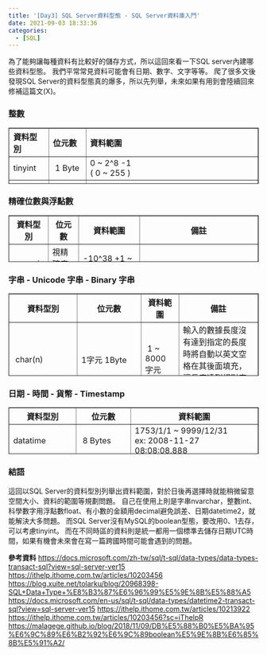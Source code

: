 ```yaml
---
title: '[Day3] SQL Server資料型態 - SQL Server資料庫入門'
date: 2021-09-03 18:33:36
categories:
  - [SQL]
---
```

為了能夠讓每種資料有比較好的儲存方式，所以這回來看一下SQL server內建哪些資料型態。
我們平常常見資料可能會有日期、數字、文字等等。
爬了很多文後發現SQL Server的資料型態真的爆多，所以先列舉，未來如果有用到會陸續回來修補這篇文(X)。


### 整數
<table style="text-align: left; height: 113px;" width="550" border="1">
<tbody>
<tr>
<th><span style="font-size: 12pt;">資料型別</span></th>
<th><span style="font-size: 12pt;">位元數</span></th>
<th><span style="font-size: 12pt;">資料範圍</span></th>
</tr>
<tr>
<td><span style="font-size: 12pt;">tinyint</span></td>
<td><span style="font-size: 12pt;">&nbsp;1 Byte</span></td>
<td><span style="font-size: 12pt;">0 ~ 2^8 -1<br>( 0 ~ 255 )</span></td>
</tr>
<tr>
<td><span style="font-size: 12pt;">smallint</span></td>
<td><span style="font-size: 12pt;">&nbsp;2 Bytes</span></td>
<td><span style="font-size: 12pt;">-2^15 ~ 2^15-1<br>( -32738 ~ 32767 )</span></td>
</tr>
<tr>
<td><span style="font-size: 12pt;">int</span></td>
<td><span style="font-size: 12pt;">&nbsp;4 Bytes</span></td>
<td>
<p><span style="font-size: 12pt;">-2^31 ~ 2^31 -1<br>( -2147483648 ~ 2147483467)</span></p>
</td>
</tr>
<tr>
<td><span style="font-size: 12pt;">bigint</span></td>
<td><span style="font-size: 12pt;">&nbsp;8 Bytes</span></td>
<td><span style="font-size: 12pt;">-2^63~2^63 -1<br>
<span style="font-size: 10pt;">(-9223372036854775808 ~ 9223372036854776807 )</span></span></td>
</tr>
<tr>
<td><span style="font-size: 12pt;">bit</span></td>
<td><span style="font-size: 12pt;">&nbsp;1 Byte</span></td>
<td><span style="font-size: 12pt;">&nbsp;0 , 1 , Null</span></td>
</tr>
</tbody>
</table>

### 精確位數與浮點數
<table style="height: 94px;" width="550" border="1">
<tbody>
<tr>
<th><span style="font-size: 12pt;">資料型別</span></th>
<th><span style="font-size: 12pt;">位元數</span></th>
<th><span style="font-size: 12pt;">資料範圍</span></th>
<th><span style="font-size: 12pt;">備註</span></th>
</tr>
<tr>
<td><span style="font-size: 12pt;">numeric</span></td>
<td><span style="font-size: 12pt;">視精確度而定</span></td>
<td><span style="font-size: 12pt;">-10^38 +1 ~ 10^38 -1<br></span></td>
<td></td>
</tr>
<tr>
<td><span style="font-size: 12pt;">decimal</span></td>
<td><span style="font-size: 12pt;">視精確度而定</span></td>
<td><span style="font-size: 12pt;">-10^38 +1 ~ 10^38 -1</span></td>
<td>如果要存有小數點的錢、金額請使用decimal，不要使用float，避免造成誤差<br/>
decimal(p,s) 需要分別指定小數的最大位數（p）和小數位的數量（s）。
p (precision) ：指定小數的最大位數，小數點的左側和右側的數字的總數量不能超過p，p的取值範圍是從1到38，默認值爲18。
s (scale)：指定在小數點右側的小數位數，p-s是小數點左邊的最大位數。s必須是從0到p的值，只有在指定了精度的情況下才能指定s，s的默認值是0，因此，0 <= s <= p。 
{% asset_img "decimal.png" decimal%}

</td>
</tr>
<tr>
<td><span style="font-size: 12pt;">float</span></td>
<td><span style="font-size: 12pt;">&nbsp;8 Bytes</span></td>
<td><span style="font-size: 12pt;">&nbsp;-1.79E+308 ~ 1.79E+308<br>15 位數<br></span></td>
<td>不要使用float存小數點的錢，避免造成誤差。他適合儲存科學用的數字。</td>
</tr>
<tr>
<td><span style="font-size: 12pt;">real</span></td>
<td><span style="font-size: 12pt;">&nbsp;4 Bytes<br></span></td>
<td><span style="font-size: 12pt;">-3.40E+38 ~ 3.40E+38<br>&nbsp;
7 位數</span></td>
<td></td>
</tr>
</tbody>
</table>

### 字串 - Unicode 字串 - Binary 字串
<table style="height: 166px;" width="550" border="1">
<tbody>
<tr>
<th><span style="font-size: 12pt;">資料型別</span></th>
<th><span style="font-size: 12pt;">位元數</span></th>
<th><span style="font-size: 12pt;">資料範圍</span></th>
<th><span style="font-size: 12pt;">備註</span></th>
</tr>
<tr>
<td><span style="font-size: 12pt;">&nbsp;char(n)</span></td>
<td><span style="font-size: 12pt;">1字元 1Byte</span></td>
<td><span style="font-size: 12pt;">&nbsp;1 ~ 8000 字元</span></td>
<td>輸入的數據長度沒有達到指定的長度時將自動以英文空格在其後面填充，讓長度達到相對應的長度。</td>
</tr>
<tr>
<td><span style="font-size: 12pt;">&nbsp;varchar(n)</span></td>
<td><span style="font-size: 12pt;">1字元 1Byte</span></td>
<td><span style="font-size: 12pt;">&nbsp;1 ~ 8000 字元</span></td>
<td><br>輸入的數據長度沒有達到指定的長度時不會在後面填充空格。</td>
</tr>
<tr>
<td><span style="font-size: 12pt;">&nbsp;varchar(max)</span></td>
<td><span style="font-size: 12pt;">變動長度 max=2GB</span></td>
<td><span style="font-size: 12pt;">&nbsp;1 ~ 2^31 -1 字元<br/></span></td>
<td>輸入的數據長度沒有達到指定的長度時不會在後面填充空格。</td>
</tr>
<tr>
<td><span style="font-size: 12pt;">&nbsp;text</span></td>
<td><span style="font-size: 12pt;">變動長度 max=2GB</span></td>
<td><span style="font-size: 12pt;">&nbsp;1 ~ 2^31 -1 字元</span></td>
<td></td>

</tr>
<tr>
<td><span style="font-size: 12pt;">&nbsp;nchar(n)</span></td>
<td><span style="font-size: 12pt;">1字元 2Byte</span></td>
<td><span style="font-size: 12pt;">&nbsp;1 ~ 4000 字元</span></td>
<td>所有的文字都用2 Byte來儲存<br>輸入的數據長度沒有達到指定的長度時將自動以英文空格在其後面填充，讓長度達到相對應的長度。</td>

</tr>
<tr>
<td><span style="font-size: 12pt;">&nbsp;nvarchar(n)</span></td>
<td><span style="font-size: 12pt;">1字元 2Byte</span></td>
<td><span style="font-size: 12pt;">&nbsp;1 ~ 4000 字元</span></td>
<td>所有的文字都用2 Byte來儲存<br>輸入的數據長度沒有達到指定的長度時不會在後面填充空格。</td>
</tr>
<tr>
<td><span style="font-size: 12pt;">&nbsp;nvarchar(max)</span></td>
<td><span style="font-size: 12pt;">1字元 2Byte</span><br><span style="font-size: 12pt;">變動長度 max=2GB</span></td>
<td><span style="font-size: 12pt;">&nbsp;1 ~ 2^30 -1 字元</span></td>
<td>所有的文字都用2 Byte來儲存<br>輸入的數據長度沒有達到指定的長度時不會在後面填充空格。</td>

</tr>
<tr>
<td><span style="font-size: 12pt;">&nbsp;ntext</span></td>
<td><span style="font-size: 12pt;">1字元 2Byte</span><br><span style="font-size: 12pt;">變動長度 max=2GB</span></td>
<td><span style="font-size: 12pt;">&nbsp;1 ~ 2^30 -1 字元</span></td>
<td></td>
</tr>
<tr>
<td><span style="font-size: 12pt;">&nbsp;binary(n)</span></td>
<td><span style="font-size: 12pt;">固定長度 8000 Bytes,不足自動補上 0x00<br></span></td>
<td><span style="font-size: 12pt;">&nbsp;1 ~ 8000 Bytes</span></td>
<td></td>

</tr>
<tr>
<td><span style="font-size: 12pt;">&nbsp;varbinary(n)</span></td>
<td><span style="font-size: 12pt;">變動長度</span></td>
<td><span style="font-size: 12pt;">&nbsp;1 ~ 8000 Bytes</span></td>
<td></td>

</tr>
<tr>
<td><span style="font-size: 12pt;">&nbsp;varbinary(max)</span></td>
<td><span style="font-size: 12pt;">變動長度 max=2GB</span></td>
<td><span style="font-size: 12pt;">&nbsp;1 ~ 2^31 -1 Bytes</span></td>
<td></td>

</tr>
<tr>
<td><span style="font-size: 12pt;">&nbsp;image</span></td>
<td><span style="font-size: 12pt;">變動長度 max=2GB</span></td>
<td><span style="font-size: 12pt;">&nbsp;1 ~ 2^31 -1 Bytes</span></td>
<td></td>

</tr>
</tbody>
</table>

### 日期 - 時間 - 貨幣 - Timestamp
<table style="height: 94px;" width="550" border="1">
<tbody>
<tr>
<th><span style="font-size: 12pt;">資料型別</span></th>
<th><span style="font-size: 12pt;">位元數</span></th>
<th><span style="font-size: 12pt;">資料範圍</span></th>
</tr>
<tr>
<td><span style="font-size: 12pt;">datatime</span></td>
<td><span style="font-size: 12pt;">&nbsp;8 Bytes</span></td>
<td><span style="font-size: 12pt;">1753/1/1 ~ 9999/12/31<br>ex: 2008-11-27 08:08:08.888<br></span></td>
</tr>
<tr>
<td><span style="font-size: 12pt;">datatime2</span></td>
<td><span style="font-size: 12pt;">6 bytes for precision less than 3.<br>
7 bytes for precision 3 or 4.<br>
All other precision require 8 bytes.2<br></span></td>
<td><span style="font-size: 12pt;">0001-01-01 ~ 9999-12-31</span></td>
</tr>
<tr>
<td><span style="font-size: 12pt;">smalldatatime</span></td>
<td><span style="font-size: 12pt;">&nbsp;4 Bytes<br></span></td>
<td><span style="font-size: 12pt;">1900/1/1 ~ 2079/6/6<br>ex: 2008-11-24 15:11<br></span></td>
</tr>
<tr>
<td><span style="font-size: 12pt;">money</span></td>
<td><span style="font-size: 12pt;">&nbsp;8 Bytes</span></td>
<td><span style="font-size: 12pt;">&nbsp;-2^63 ~ 2^63 -1 </span><span style="font-size: 12pt;">小數4位</span><br><span style="font-size: 12pt;">( -922337203685477.5808 ~ 922337203685477.5807)<br></span></td>
</tr>
<tr>
<td><span style="font-size: 12pt;">smallmoney</span></td>
<td><span style="font-size: 12pt;">&nbsp;4 Bytes<br></span></td>
<td><span style="font-size: 12pt;">-2^31 ~ 2^31 -1 小數4位&nbsp; <br>( -214748.3648 ~ 214748.3647)&nbsp;</span></td>
</tr>
<tr>
<td><span style="font-size: 12pt;">timestamp</span></td>
<td><span style="font-size: 12pt;">&nbsp;8 Bytes</span></td>
<td><span style="font-size: 12pt;">8 Bytes 的&nbsp; 16 進位值</span><span style="font-size: 12pt;"><br></span></td>
</tr>
<tr>
<td><span style="font-size: 12pt;">uniqueidentifier</span></td>
<td><span style="font-size: 12pt;">&nbsp;16 Bytes<br></span></td>
<td><span style="font-size: 12pt;">16 Bytes 的 16 進位值</span></td>
</tr>
</tbody>
</table>

### 結語

這回以SQL Server的資料型別列舉出資料範圍，對於日後再選擇時就能稍微留意空間大小、資料的範圍等規劃問題。
自己在使用上則是字串nvarchar，整數int、科學數字用浮點數float、有小數的金額用decimal避免誤差、日期datetime2，就能解決大多問題。
而SQL Server沒有MySQL的boolean型態，要改用0、1去存，可以考慮tinyint。
而在不同時區的資料則是統一都用一個標準去儲存日期UTC時間，如果有機會未來會在寫一篇跨國時間可能會遇到的問題。




**參考資料**
https://docs.microsoft.com/zh-tw/sql/t-sql/data-types/data-types-transact-sql?view=sql-server-ver15
https://ithelp.ithome.com.tw/articles/10203456
https://blog.xuite.net/tolarku/blog/20968398-SQL+Data+Type+%E8%B3%87%E6%96%99%E5%9E%8B%E5%88%A5
https://docs.microsoft.com/en-us/sql/t-sql/data-types/datetime2-transact-sql?view=sql-server-ver15
https://ithelp.ithome.com.tw/articles/10213922
https://ithelp.ithome.com.tw/articles/10203456?sc=iThelpR
https://malagege.github.io/blog/2018/11/09/DB%E5%88%B0%E5%BA%95%E6%9C%89%E6%B2%92%E6%9C%89boolean%E5%9E%8B%E6%85%8B%E5%91%A2/
